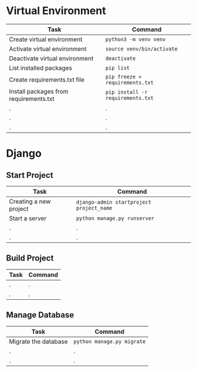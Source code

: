 # Virtual Environment

| Task        | Command       |
| ------------- |--------------|
| Create virtual environment      | `python3 -m venv venv` |
| Activate virtual environment      | `source venv/bin/activate`      |
|  Deactivate virtual environment |    `deactivate`    |
| List installed packages |   `pip list`     |
| Create requirements.txt file  |  `pip freeze > requirements.txt`      |
|  Install packages from requirements.txt |    `pip install -r requirements.txt`    |
|  . |    .    |
|  . |    .    |
|  . |    .    |

# Django

## Start Project
| Task   | Command  |
|-----------|-----------|
|  Creating a new project |    `django-admin startproject project_name`    |
|  Start a server |    `python manage.py runserver`    |
|  . |    .    |
|  . |    .    |


## Build Project

| Task   | Command  |
|-----------|-----------|
|  . |    .    |
|  . |    .    |

## Manage Database

| Task   | Command  |
|-----------|-----------|
|  Migrate the database |    `python manage.py migrate`    |
|  . |    .    |
|  . |    .    |